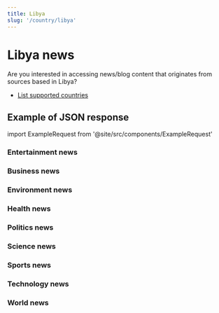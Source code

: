 ```yaml
---
title: Libya
slug: '/country/libya'
---
```


# Libya news

Are you interested in accessing news/blog content that originates from sources based in Libya?

- [List supported countries](/get-articles/countries)

## Example of JSON response

import ExampleRequest from '@site/src/components/ExampleRequest'

### Entertainment news
<ExampleRequest url="https://apitube.io/v1/news/articles?limit=2&category=news/Arts_and_Entertainment&language=ly"></ExampleRequest>

### Business news
<ExampleRequest url="https://apitube.io/v1/news/articles?limit=2&category=news/Business&language=ly"></ExampleRequest>

### Environment news
<ExampleRequest url="https://apitube.io/v1/news/articles?limit=2&category=news/Environment&language=ly"></ExampleRequest>

### Health news
<ExampleRequest url="https://apitube.io/v1/news/articles?limit=2&category=news/Health&language=ly"></ExampleRequest>

### Politics news
<ExampleRequest url="https://apitube.io/v1/news/articles?limit=2&category=news/Politics&language=ly"></ExampleRequest>

### Science news
<ExampleRequest url="https://apitube.io/v1/news/articles?limit=2&category=news/Science&language=ly"></ExampleRequest>

### Sports news
<ExampleRequest url="https://apitube.io/v1/news/articles?limit=2&category=news/Sports&language=ly"></ExampleRequest>

### Technology news
<ExampleRequest url="https://apitube.io/v1/news/articles?limit=2&category=news/Technology&language=ly"></ExampleRequest>

### World news
<ExampleRequest url="https://apitube.io/v1/news/articles?limit=2&category=news/World&language=ly"></ExampleRequest>
